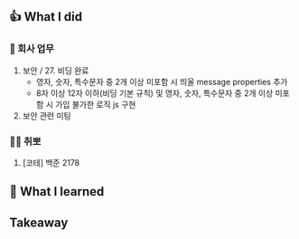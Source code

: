## 👍 What I did
### 💸 회사 업무
1. 보안 / 27. 비딩 완료
    - 영자, 숫자, 특수문자 중 2개 이상 미포함 시 띄울 message properties 추가
    - 8자 이상 12자 이하(비딩 기본 규칙) 및 영자, 숫자, 특수문자 중 2개 이상 미포함 시 가입 불가한 로직 js 구현
2. 보안 관련 미팅

### 👩‍💻 취뽀
1. [코테] 백준 2178

## 👊 What I learned

## Takeaway